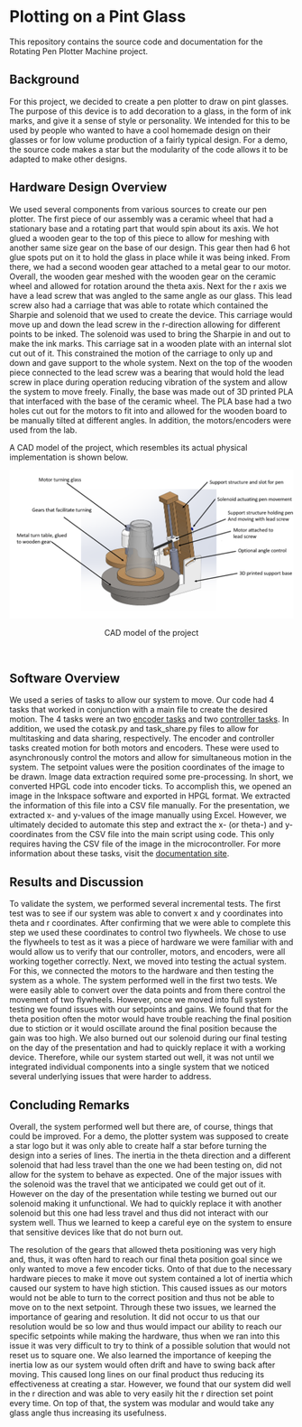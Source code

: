 # Plotting on a Pint Glass

 This repository contains the source code and documentation for the Rotating Pen Plotter Machine project.

 ## Background
 
 For this project, we decided to create a pen plotter to draw on pint glasses. The purpose of this device is to add decoration to a glass, in the form of ink marks, and give it a sense of style or personality. We intended for this to be used by people who wanted to have a cool homemade design on their glasses or for low volume production of a fairly typical design. For a demo, the source code makes a star but the modularity of the code allows it to be adapted to make other designs.
 
 ## Hardware Design Overview
 
 We used several components from various sources to create our pen plotter. The first piece of our assembly was a ceramic wheel that had a stationary base and a rotating part that would spin about its axis. We hot glued a wooden gear to the top of this piece to allow for meshing with another same size gear on the base of our design. This gear then had 6 hot glue spots put on it to hold the glass in place while it was being inked. From there, we had a second wooden gear attached to a metal gear to our motor. Overall, the wooden gear meshed with the wooden gear on the ceramic wheel and allowed for rotation around the theta axis. Next for the r axis we have a lead screw that was angled to the same angle as our glass. This lead screw also had a carriage that was able to rotate which contained the Sharpie and solenoid that we used to create the device. This carriage would move up and down the lead screw in the r-direction allowing for different points to be inked. The solenoid was used to bring the Sharpie in and out to make the ink marks. This carriage sat in a wooden plate with an internal slot cut out of it. This constrained the motion of the carriage to only up and down and gave support to the whole system. Next on the top of the wooden piece connected to the lead screw was a bearing that would hold the lead screw in place during operation reducing vibration of the system and allow the system to move freely. Finally, the base was made out of 3D printed PLA that interfaced with the base of the ceramic wheel. The PLA base had a two holes cut out for the motors to fit into and allowed for the wooden board to be manually tilted at different angles. In addition, the motors/encoders were used from the lab.

 A CAD model of the project, which resembles its actual physical implementation is shown below.

 <p align="center">
    <img src="https://github.com/jdlu97/Rotating-Pen-Plotter-Machine/blob/main/img/assembly.png?raw=true" alt="CAD Model"/>
 </p>

 <p align="center">CAD model of the project</p><br/>

 ## Software Overview
 
 We used a series of tasks to allow our system to move. Our code had 4 tasks that worked in conjunction with a main file to create the desired motion. The 4 tasks were an two [encoder tasks](https://jdlu97.github.io/Rotating-Pen-Plotter-Machine/index.html#sec_enc) and two [controller tasks](https://jdlu97.github.io/Rotating-Pen-Plotter-Machine/index.html#sec_mot_ctrl). In addition, we used the cotask.py and task_share.py files to allow for multitasking and data sharing, respectively. The encoder and controller tasks created motion for both motors and encoders. These were used to asynchronously control the motors and allow for simultaneous motion in the system. 
 The setpoint values were the position coordinates of the image to be drawn. Image data extraction required some pre-processing. In short, we converted HPGL code into encoder ticks. To accomplish this, we opened an image in the Inkspace software and exported in HPGL format. We extracted the information of this file into a CSV file manually. For the presentation, we extracted x- and y-values of the image manually using Excel. However, we ultimately decided to automate this step and extract the x- (or theta-) and y-coordinates from the CSV file into the main script using code. This only requires having the CSV file of the image in the microcontroller. For more information about these tasks, visit the [documentation site](https://jdlu97.github.io/Rotating-Pen-Plotter-Machine/).
 
 ## Results and Discussion
 
 To validate the system, we performed several incremental tests. The first test was to see if our system was able to convert x and y coordinates into theta and r coordinates. After confirming that we were able to complete this step we used these coordinates to control two flywheels. We chose to use the flywheels to test as it was a piece of hardware we were familiar with and would allow us to verify that our controller, motors, and encoders, were all working together correctly. Next, we moved into testing the actual system. For this, we connected the motors to the hardware and then testing the system as a whole. The system performed well in the first two tests. We were easily able to convert over the data points and from there control the movement of two flywheels. However, once we moved into full system testing we found issues with our setpoints and gains. We found that for the theta position often the motor would have trouble reaching the final position due to stiction or it would oscillate around the final position because the gain was too high. We also burned out our solenoid during our final testing on the day of the presentation and had to quickly replace it with a working device. Therefore, while our system started out well, it was not until we integrated individual components into a single system that we noticed several underlying issues that were harder to address.
 
 ## Concluding Remarks
 
 Overall, the system performed well but there are, of course, things that could be improved. For a demo, the plotter system was supposed to create a star logo but it was only able to create half a star before turning the design into a series of lines. The inertia in the theta direction and a different solenoid that had less travel than the one we had been testing on, did not allow for the system to behave as expected. One of the major issues with the solenoid was the travel that we anticipated we could get out of it. However on the day of the presentation while testing we burned out our solenoid making it unfunctional. We had to quickly replace it with another solenoid but this one had less travel and thus did not interact with our system well. Thus we learned to keep a careful eye on the system to ensure that sensitive devices like that do not burn out. 
 
 The resolution of the gears that allowed theta positioning was very high and, thus, it was often hard to reach our final theta position goal since we only wanted to move a few encoder ticks. Onto of that due to the necessary hardware pieces to make it move out system contained a lot of inertia which caused our system to have high stiction. This caused issues as our motors would not be able to turn to the correct position and thus not be able to move on to the next setpoint. Through these two issues, we learned the importance of gearing and resolution. It did not occur to us that our resolution would be so low and thus would impact our ability to reach our specific setpoints while making the hardware, thus when we ran into this issue it was very difficult to try to think of a possible solution that would not reset us to square one. We also learned the importance of keeping the inertia low as our system would often drift and have to swing back after moving. This caused long lines on our final product thus reducing its effectiveness at creating a star. However, we found that our system did well in the r direction and was able to very easily hit the r direction set point every time. On top of that, the system was modular and would take any glass angle thus increasing its usefulness.